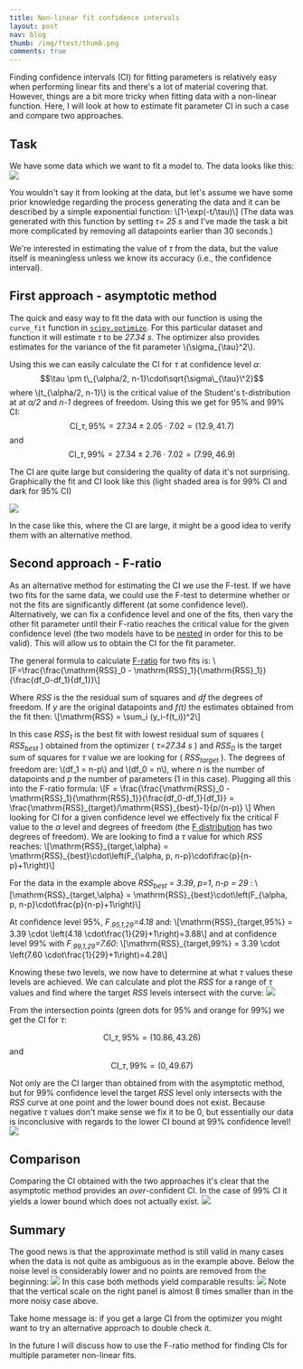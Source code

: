 ```yaml
---
title: Non-linear fit confidence intervals
layout: post
nav: blog
thumb: /img/ftest/thumb.png
comments: true
---
```


Finding confidence intervals (CI) for fitting parameters is relatively easy when performing linear fits and there's a lot of material covering that. However, things are a bit more tricky when fitting data with a non-linear function. Here, I will look at how to estimate fit parameter CI in such a case and compare two approaches.

## Task

We have some data which we want to fit a model to. The data looks like this:
![](/img/ftest/raw_data.png)

You wouldn't say it from looking at the data, but let's assume we have some prior knowledge regarding the process generating the data and it can be described by a simple exponential function: 
\\[1-\exp(-t/\tau)\\]
(The data was generated with this function by setting *&tau;= 25 s*  and I've made the task a bit more complicated by removing all datapoints earlier than 30 seconds.)

We're interested in estimating the value of *&tau;* from the data, but the value itself is meaningless unless we know its accuracy (i.e., the confidence interval). 

## First approach - asymptotic method

The quick and easy way to fit the data with our function is using the `curve_fit` function in [`scipy.optimize`][1]. For this particular dataset and function it will estimate *&tau;* to be *27.34 s*. The optimizer also provides estimates for the variance of the fit parameter \\(\sigma\_{\tau}\^2\\).

Using this we can easily calculate the CI for *&tau;* at confidence level *&alpha;*:
$$\tau \pm t\_{\alpha/2, n-1}\cdot\sqrt{\sigma\_{\tau}\^2}$$
where \\(t\_{\alpha/2, n-1}\\) is the critical value of the Student's t-distribution at at *&alpha;/2* and *n-1* degrees of freedom.
Using this we get for 95% and 99% CI:
$$\mathrm{CI}\_{\tau,95\%} = 27.34 \pm 2.05 \cdot 7.02 = (12.9, 41.7)$$
and
$$\mathrm{CI}\_{\tau,99\%} = 27.34 \pm 2.76 \cdot 7.02 = (7.99, 46.9 )$$

The CI are quite large but considering the quality of data it's not surprising. Graphically the fit and CI look like this (light shaded area is for 99% CI and dark for 95% CI)

![](/img/ftest/asym_cis.png)


In the case like this, where the CI are large, it might be a good idea to verify them with an alternative method.

## Second approach - F-ratio

As an alternative method for estimating the CI we use the F-test. If we have two fits for the same data, we could use the F-test to determine whether or not the fits are significantly different (at some confidence level). Alternatively, we can fix a confidence level and  one of the fits, then vary the other fit parameter until their F-ratio reaches the critical value for the given confidence level (the two models have to be [nested][4] in order for this to be valid). This will allow us to obtain the CI for the fit parameter.

The general formula to calculate [F-ratio][2] for two fits is:
\\[F=\frac{\frac{\mathrm{RSS}\_0 - \mathrm{RSS}\_1}{\mathrm{RSS}\_1}}{\frac{df\_0-df\_1}{df\_1}}\\]

Where *RSS* is the the residual sum of squares and *df* the degrees of freedom. If *y* are the original datapoints and *f(t)* the estimates obtained from the fit then:
\\[\mathrm{RSS} = \sum\_i (y\_i-f(t\_i))\^2\\]

In this case *RSS<sub>1</sub>* is the best fit with lowest residual sum of squares ( *RSS<sub>best</sub>* ) obtained from the optimizer ( *&tau;=27.34 s* ) and *RSS<sub>0</sub>* is the target sum of squares for *&tau;* value we are looking for ( *RSS<sub>target</sub>* ). The degrees of freedom are: \\(df\_1 = n-p\\) and \\(df\_0 = n\\), where *n* is the number of datapoints and *p* the number of parameters (1 in this case). Plugging all this into the F-ratio formula:
\\[F = \frac{\frac{\mathrm{RSS}\_0 - \mathrm{RSS}\_1}{\mathrm{RSS}\_1}}{\frac{df\_0-df\_1}{df\_1}} = 
\frac{\mathrm{RSS}\_{target}/\mathrm{RSS}\_{best}-1}{p/(n-p)}
\\]
When looking for CI for a given confidence level we effectively fix the critical F value to the *&alpha;* level and degrees of freedom (the [F distribution][3] has two degrees of freedom). We are looking to find a *&tau;* value for which *RSS* reaches:
\\[\mathrm{RSS}_{target,\alpha} = \mathrm{RSS}\_{best}\cdot\left(F\_{\alpha, p, n-p}\cdot\frac{p}{n-p}+1\right)\\]

For the data in the example above *RSS<sub>best</sub> = 3.39*, *p=1*, *n-p = 29* :
\\[\mathrm{RSS}_{target,\alpha} = \mathrm{RSS}\_{best}\cdot\left(F\_{\alpha, p, n-p}\cdot\frac{p}{n-p}+1\right)\\]

At confidence level 95%, *F<sub>.95,1,29</sub>=4.18* and:
\\[\mathrm{RSS}\_{target,95\%} = 3.39 \cdot \left(4.18 \cdot\frac{1}{29}+1\right)=3.88\\]
and at confidence level 99% with *F<sub>.99,1,29</sub>=7.60*:
\\[\mathrm{RSS}\_{target,99\%} = 3.39 \cdot \left(7.60 \cdot\frac{1}{29}+1\right)=4.28\\]

Knowing these two levels, we now have to determine at what *&tau;* values these levels are achieved. We can calculate and plot the *RSS* for a range of *&tau;* values and find where the target *RSS* levels intersect with the curve:
![](/img/ftest/res_target.png)

From the intersection points (green dots for 95% and orange for 99%) we get the CI for *&tau;*:

$$\mathrm{CI}\_{\tau,95\%} = (10.86, 43.26)$$
and
$$\mathrm{CI}\_{\tau,99\%} = (0, 49.67 )$$

Not only are the CI larger than obtained from with the asymptotic method, but for 99% confidence level the target *RSS* level only intersects with the *RSS* curve at one point and the lower bound does not exist. Because negative *&tau;* values don't make sense we fix it to be 0, but essentially our data is inconclusive with regards to the lower CI bound at 99% confidence level!
![](/img/ftest/ftest_cis.png)

## Comparison
Comparing the CI obtained with the two approaches it's clear that the asymptotic method provides an *over*-confident CI. In the case of 99% CI it yields a lower bound which does not actually exist. 
![](/img/ftest/ci_compare.png)

## Summary
The good news is that the approximate method is still valid in many cases when the data is not quite as ambiguous as in the example above. Below the noise level is considerably lower and no points are removed from the beginning:
![](/img/ftest/raw_data_close.png)
In this case both methods yield comparable results:
![](/img/ftest/ci_compare_close.png)
Note that the vertical scale on the right panel is almost 8 times smaller than in the more noisy case above.

Take home message is: if you get a large CI from the optimizer you might want to try an alternative approach to double check it.

In the future I will discuss how to use the F-ratio method for finding CIs for multiple parameter non-linear fits. 



[1]:http://docs.scipy.org/doc/scipy/reference/generated/scipy.optimize.curve_fit.html
[2]:http://en.wikipedia.org/wiki/F-test#Regression_problems
[3]:http://en.wikipedia.org/wiki/F-distribution
[4]:http://en.wikipedia.org/wiki/Statistical_model
